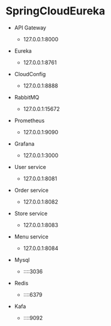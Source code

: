 # SpringCloudEureka

- API Gateway
    - 127.0.0.1:8000
- Eureka
    - 127.0.0.1:8761
- CloudConfig
    - 127.0.0.1:8888
- RabbitMQ
    - 127.0.0.1:15672
- Prometheus
    - 127.0.0.1:9090
- Grafana
    - 127.0.0.1:3000

- User service
    - 127.0.0.1:8081
- Order service
    - 127.0.0.1:8082
- Store service
    - 127.0.0.1:8083
- Menu service
    - 127.0.0.1:8084

- Mysql
    - ::::3036
- Redis
    - ::::6379
- Kafa
    - ::::9092